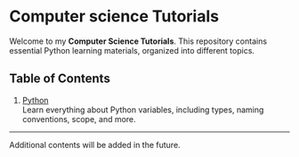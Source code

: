 # Computer science Tutorials

Welcome to my **Computer Science Tutorials**. This repository contains essential Python learning materials, organized into different topics.

## Table of Contents

1. [Python](python)  
   Learn everything about Python variables, including types, naming conventions, scope, and more.

---

Additional contents will be added in the future.
